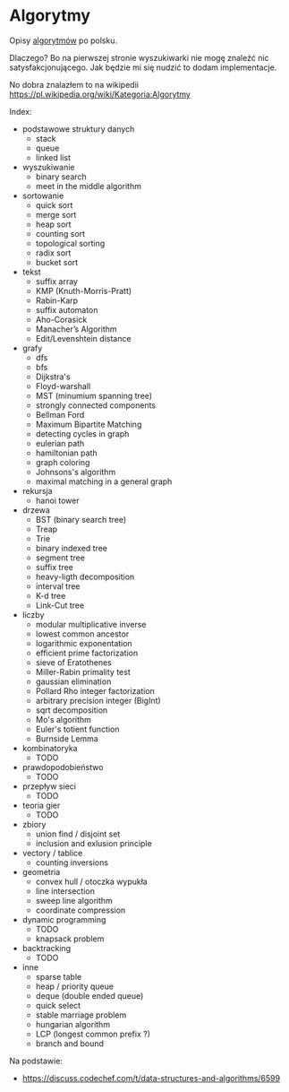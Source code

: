 # Algorytmy
Opisy [algorytmów](https://pl.wikipedia.org/wiki/Algorytm) po polsku.

Dlaczego? Bo na pierwszej stronie wyszukiwarki nie mogę znaleźć nic satysfakcjonującego. Jak będzie mi się nudzić to dodam implementacje.

No dobra znalazłem to na wikipedii https://pl.wikipedia.org/wiki/Kategoria:Algorytmy 

Index:
 * podstawowe struktury danych
   * stack
   * queue
   * linked list
 * wyszukiwanie
   * binary search
   * meet in the middle algorithm
 * sortowanie
   * quick sort
   * merge sort
   * heap sort
   * counting sort
   * topological sorting
   * radix sort
   * bucket sort
 * tekst
   * suffix array
   * KMP (Knuth-Morris-Pratt)
   * Rabin-Karp
   * suffix automaton
   * Aho-Corasick
   * Manacher’s Algorithm 
   * Edit/Levenshtein distance
 * grafy
   * dfs
   * bfs
   * Dijkstra's
   * Floyd-warshall
   * MST (minumium spanning tree)
   * strongly connected components
   * Bellman Ford
   * Maximum Bipartite Matching
   * detecting cycles in graph
   * eulerian path
   * hamiltonian path
   * graph coloring
   * Johnsons's algorithm
   * maximal matching in a general graph
 * rekursja
   * hanoi tower
 * drzewa
   * BST (binary search tree)
   * Treap
   * Trie
   * binary indexed tree
   * segment tree
   * suffix tree
   * heavy-ligth decomposition
   * interval tree
   * K-d tree
   * Link-Cut tree
 * liczby
   * modular multiplicative inverse
   * lowest common ancestor
   * logarithmic exponentation
   * efficient prime factorization
   * sieve of Eratothenes
   * Miller-Rabin primality test
   * gaussian elimination
   * Pollard Rho integer factorization
   * arbitrary precision integer (BigInt)
   * sqrt decomposition
   * Mo's algorithm
   * Euler's totient function
   * Burnside Lemma
 * kombinatoryka
   * TODO
 * prawdopodobieństwo
   * TODO
 * przepływ sieci
   * TODO
 * teoria gier
   * TODO
 * zbiory
   * union find / disjoint set
   * inclusion and exlusion principle 
 * vectory / tablice
   * counting inversions
 * geometria
   * convex hull / otoczka wypukła
   * line intersection
   * sweep line algorithm
   * coordinate compression
 * dynamic programming
   * TODO
   * knapsack problem
 * backtracking
   * TODO
 * inne
   * sparse table
   * heap / priority queue
   * deque (double ended queue)
   * quick select
   * stable marriage problem
   * hungarian algorithm
   * LCP (longest common prefix ?)
   * branch and bound
   
Na podstawie: 
 * https://discuss.codechef.com/t/data-structures-and-algorithms/6599
